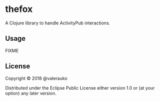 # thefox

A Clojure library to handle ActivityPub interactions.

## Usage

FIXME

## License

Copyright © 2018 @valerauko

Distributed under the Eclipse Public License either version 1.0 or (at
your option) any later version.
